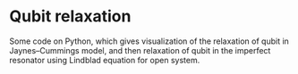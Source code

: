# Qubit relaxation
Some code on Python, which gives visualization of the relaxation of qubit in Jaynes–Cummings model, and then relaxation of qubit in the imperfect resonator using Lindblad equation for open system.
